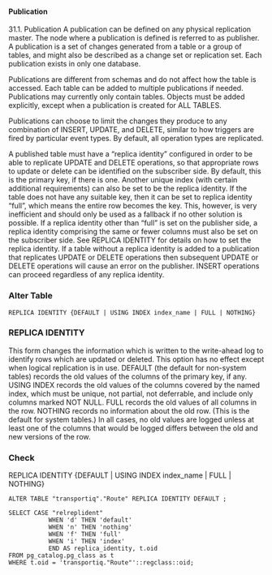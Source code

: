 #### Publication
31.1. Publication
A publication can be defined on any physical replication master. The node where a publication is defined is referred to as publisher. A publication is a set of changes generated from a table or a group of tables, and might also be described as a change set or replication set. Each publication exists in only one database.

Publications are different from schemas and do not affect how the table is accessed. Each table can be added to multiple publications if needed. Publications may currently only contain tables. Objects must be added explicitly, except when a publication is created for ALL TABLES.

Publications can choose to limit the changes they produce to any combination of INSERT, UPDATE, and DELETE, similar to how triggers are fired by particular event types. By default, all operation types are replicated.

A published table must have a “replica identity” configured in order to be able to replicate UPDATE and DELETE operations, so that appropriate rows to update or delete can be identified on the subscriber side. By default, this is the primary key, if there is one. Another unique index (with certain additional requirements) can also be set to be the replica identity. If the table does not have any suitable key, then it can be set to replica identity “full”, which means the entire row becomes the key. This, however, is very inefficient and should only be used as a fallback if no other solution is possible. If a replica identity other than “full” is set on the publisher side, a replica identity comprising the same or fewer columns must also be set on the subscriber side. See REPLICA IDENTITY for details on how to set the replica identity. If a table without a replica identity is added to a publication that replicates UPDATE or DELETE operations then subsequent UPDATE or DELETE operations will cause an error on the publisher. INSERT operations can proceed regardless of any replica identity.


### Alter Table
```
REPLICA IDENTITY {DEFAULT | USING INDEX index_name | FULL | NOTHING}
```

### REPLICA IDENTITY
This form changes the information which is written to the write-ahead log to identify rows which are updated or deleted. This option has no effect except when logical replication is in use. DEFAULT (the default for non-system tables) records the old values of the columns of the primary key, if any. USING INDEX records the old values of the columns covered by the named index, which must be unique, not partial, not deferrable, and include only columns marked NOT NULL. FULL records the old values of all columns in the row. NOTHING records no information about the old row. (This is the default for system tables.) In all cases, no old values are logged unless at least one of the columns that would be logged differs between the old and new versions of the row.

### Check
 REPLICA IDENTITY {DEFAULT | USING INDEX index_name | FULL | NOTHING}
```
ALTER TABLE "transportiq"."Route" REPLICA IDENTITY DEFAULT ;

SELECT CASE "relreplident"
           WHEN 'd' THEN 'default'
           WHEN 'n' THEN 'nothing'
           WHEN 'f' THEN 'full'
           WHEN 'i' THEN 'index'
           END AS replica_identity, t.oid
FROM pg_catalog.pg_class as t
WHERE t.oid = 'transportiq."Route"'::regclass::oid;
```